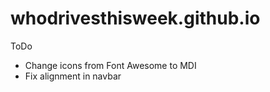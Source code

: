 whodrivesthisweek.github.io
===========================

ToDo
- Change icons from Font Awesome to MDI
- Fix alignment in navbar
